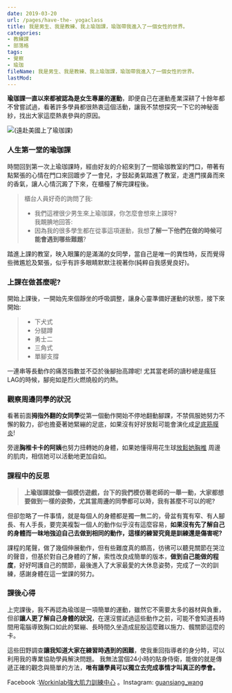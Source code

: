 ```yaml
---
date: 2019-03-20
url: /pages/have-the- yogaclass
title: 我是男生、我是教練、我上瑜珈課，瑜珈帶我進入了一個女性的世界。
categories:
- 教練課
- 部落格
tags:
- 覺察
- 瑜珈
fileName: 我是男生、我是教練、我上瑜珈課，瑜珈帶我進入了一個女性的世界。
lastMod: 
---
```

**瑜珈課一直以來都被認為是女生專屬的運動**，即便自己在運動產業深耕了十餘年都不曾嘗試過，看著許多學員都很熱衷這個活動，讓我不禁想探究一下它的神秘面紗，找出大家這麼熱衷參與的原因。

![](https://cdn.jsdelivr.net/gh/xiang0805/blogimage/img/我是男生、我是教練、我上瑜珈課，瑜珈帶我進入了一個女性的世界。-1..jpg)(遠赴美國上了瑜珈課)

### 人生第一堂的瑜珈課

時間回到第一次上瑜珈課時，經由好友的介紹來到了一間瑜珈教室的門口，帶著有點緊張的心情在門口來回踱步了一會兒，才鼓起勇氣踏進了教室，走進門撲鼻而來的香氣，讓人心情沉澱了下來，在櫃檯了解完課程後。
>櫃台人員好奇的詢問了我:
>* 我們這裡很少男生來上瑜珈課，你怎麼會想來上課呀?  
>我靦腆地回答:  
>* 因為我的很多學生都在從事這項運動，我想**了解一下他們在做的時候可能會遇到哪些難題**?  

踏進上課的教室，映入眼簾的是滿滿的女同學，當自己是唯一的異性時，反而覺得些微尷尬及緊張，似乎有許多眼睛默默注視著你(純粹自我感覺良好)。

### 上課在做甚麼呢?

開始上課後，一開始先來個靜坐的呼吸調整，讓身心靈準備好運動的狀態，接下來開始:
>* 下犬式
>* 分腿蹲
>* 勇士二
>* 三角式 
>* 單腳支撐

一連串等長動作的痛苦指數並不亞於後腳抬高蹲呢!
尤其當老師的讀秒總是瘋狂LAG的時候，腳宛如是烈火燃燒般的灼熱。

### 觀察周邊同學的狀況

看著前面**拇指外翻的女同學**從第一個動作開始不停地翻動腳踝，不禁佩服她努力不懈的毅力，卻也擔憂著她緊繃的足底，如果沒有好好放鬆可能會演化成[足底筋膜炎](https://zh.wikipedia.org/zh-tw/%E8%B6%B3%E5%BA%95%E7%AD%8B%E8%86%9C%E7%82%8E)!  

旁邊**胸椎卡卡的阿姨**也努力扭轉她的身體，如果她懂得用花生球[放鬆她胸椎](http://www.unclesam.cc/blog/simple-thoracic-spine-mobility-exercises-everyone-can-perform/) 周邊的肌肉，相信她可以活動地更加自如。

### 課程中的反思

> **上瑜珈課就像一個模仿遊戲，台下的我們模仿著老師的一舉一動，大家都想要做到一樣的姿勢，尤其當周邊的同學都可以時，我有甚麼不可以的呢?**

但卻忽略了一件事情，就是每個人的身體都是獨一無二的，骨盆有寬有窄、有人腳長、有人手長，要完美複製一個人的動作似乎沒有這麼容易，**如果沒有先了解自己的身體而一昧地強迫自己去做到相同的動作，這樣的練習究竟是訓練還是傷害呢?**

課程的尾聲，做了幾個伸展動作，但有些難度真的頗高，彷彿可以聽見關節在哭泣的聲音，但基於對自己身體的了解，索性改良成簡單的版本，**做到自己能做的程度**，好好呵護自己的關節，最後進入了大家最愛的大休息姿勢，完成了一次的訓練，感謝身體在這一堂課的努力。

### 課後心得

上完課後，我不再認為瑜珈是一項簡單的運動，雖然它不需要太多的器材與負重，但卻**讓人更了解自己身體的狀況**，在還沒嘗試過這些動作之前，可能不會知道長時間用電腦導致胸口如此的緊繃、長時間久坐造成屁股這麼難以施力、髖關節這麼的卡。

這些田野調查**讓我知道大家在練習時遇到的困難**，使我重回指導者的身分時，可以利用我的專業協助學員解決問題。
我無法當個24小時的貼身侍衛，能做的就是傳遞正確的觀念與簡單的方法，**唯有讓學員可以獨立去完成事情才叫真正的學會。**

Facebook :[Workinlab強大肌力訓練中心](https://www.facebook.com/workinlab2018) 。Instagram: [guansiang_wang](https://www.instagram.com/guansiang_wang/)

